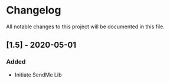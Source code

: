 # Changelog

All notable changes to this project will be documented in this file.

## [1.5] - 2020-05-01

### Added

- Initiate SendMe Lib